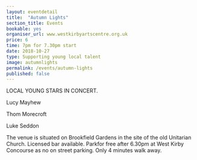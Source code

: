 ```yaml
---
layout: eventdetail
title:  "Autumn Lights"
section_title: Events
bookable: yes
organiser_url: www.westkirbyartscentre.org.uk
price: 6
time: 7pm for 7.30pm start
date: 2018-10-27
type: Supporting young local talent
image: autumnlights
permalink: /events/autumn-lights
published: false
---
```


LOCAL YOUNG STARS IN CONCERT.

Lucy Mayhew

Thom Morecroft

Luke Seddon


The venue is situated on Brookfield Gardens in the site of the old Unitarian Church. Licensed bar available. Parkfor free after 6.30pm at West Kirby Concourse as no on street parking. Only 4 minutes walk away.
